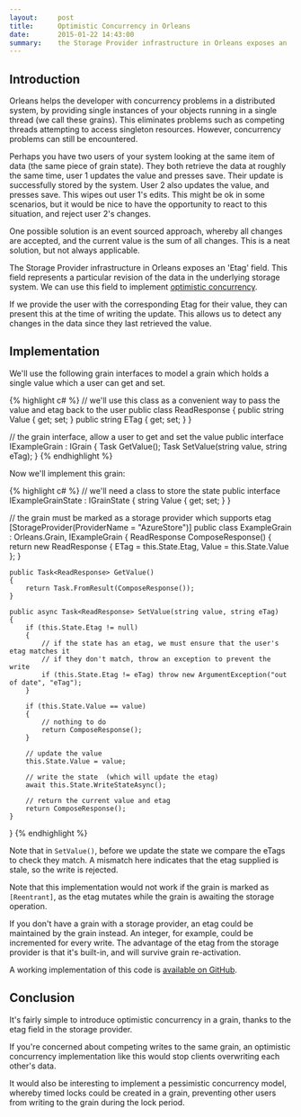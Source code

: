 ```yaml
---
layout:     post
title:      Optimistic Concurrency in Orleans
date:       2015-01-22 14:43:00
summary:    the Storage Provider infrastructure in Orleans exposes an 'Etag' field representing a particular revision of the data in the underlying storage system. This can be used to detect writes competing writes to overwrite grain state.
---
```


## Introduction

Orleans helps the developer with concurrency problems in a distributed system, by providing single instances of your objects running in a single thread (we call these grains). This eliminates problems such as competing threads attempting to access singleton resources. However, concurrency problems can still be encountered. 

Perhaps you have two users of your system looking at the same item of data (the same piece of grain state). They both retrieve the data at roughly the same time, user 1 updates the value and presses save. Their update is successfully stored by the system. User 2 also updates the value, and presses save. This wipes out user 1's edits. This might be ok in some scenarios, but it would be nice to have the opportunity to react to this situation, and reject user 2's changes.

One possible solution is an event sourced approach, whereby all changes are accepted, and the current value is the sum of all changes. This is a neat solution, but not always applicable.

The Storage Provider infrastructure in Orleans exposes an 'Etag' field. This field represents a particular revision of the data in the underlying storage system. We can use this field to implement [optimistic concurrency](https://msdn.microsoft.com/en-us/library/aa0416cz(v=vs.110).aspx).

If we provide the user with the corresponding Etag for their value, they can present this at the time of writing the update. This allows us to detect any changes in the data since they last retrieved the value.

## Implementation

We'll use the following grain interfaces to model a grain which holds a single value which a user can get and set.

{% highlight c# %}
// we'll use this class as a convenient way to pass the value and etag back to the user
public class ReadResponse
{
    public string Value { get; set; }
    public string ETag { get; set; }
}

// the grain interface, allow a user to get and set the value
public interface IExampleGrain : IGrain
{
    Task<ReadResponse> GetValue();
    Task<ReadResponse> SetValue(string value, string eTag);
}
{% endhighlight %}

Now we'll implement this grain:

{% highlight c# %}
// we'll need a class to store the state
public interface IExampleGrainState : IGrainState
{
    string Value { get; set; }
}

// the grain must be marked as a storage provider which supports etag
[StorageProvider(ProviderName = "AzureStore")]
public class ExampleGrain : Orleans.Grain<IExampleGrainState>, IExampleGrain
{
    ReadResponse ComposeResponse()
    {
        return new ReadResponse
        {
            ETag = this.State.Etag,
            Value = this.State.Value
        };
    }

    public Task<ReadResponse> GetValue()
    {
        return Task.FromResult(ComposeResponse());
    }

    public async Task<ReadResponse> SetValue(string value, string eTag)
    {
        if (this.State.Etag != null)
        {
            // if the state has an etag, we must ensure that the user's etag matches it
            // if they don't match, throw an exception to prevent the write
            if (this.State.Etag != eTag) throw new ArgumentException("out of date", "eTag");
        }

        if (this.State.Value == value)
        {
            // nothing to do
            return ComposeResponse();
        }

        // update the value
        this.State.Value = value;

        // write the state  (which will update the etag)
        await this.State.WriteStateAsync();

        // return the current value and etag
        return ComposeResponse();
    }
}
{% endhighlight %}

Note that in `SetValue()`, before we update the state we compare the eTags to check they match. A mismatch here indicates that the etag supplied is stale, so the write is rejected.

Note that this implementation would not work if the grain is marked as `[Reentrant]`, as the etag mutates while the grain is awaiting the storage operation.

If you don't have a grain with a storage provider, an etag could be maintained by the grain instead. An integer, for example, could be incremented for every write. The advantage of the etag from the storage provider is that it's built-in, and will survive grain re-activation.

A working implementation of this code is [available on GitHub](https://github.com/richorama/orleans-optimistic-concurrency).

## Conclusion

It's fairly simple to introduce optimistic concurrency in a grain, thanks to the etag field in the storage provider.

If you're concerned about competing writes to the same grain, an optimistic concurrency implementation like this would stop clients overwriting each other's data. 

It would also be interesting to implement a pessimistic concurrency model, whereby timed locks could be created in a grain, preventing other users from writing to the grain during the lock period.